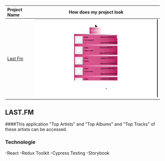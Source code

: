 
  Project Name     |How does my project look   
:------------------------|-------------------------
[Last Fm](https://mucahit-lastfm.netlify.app)| ![Lasfm](lastfm.gif)



## LAST.FM 

####This application "Top Artists" and "Top Albums" and "Top Tracks" of these artists can be accessed.


### Technologie

-React
-Redux Toolkit
-Cypress Testing
-Storybook
